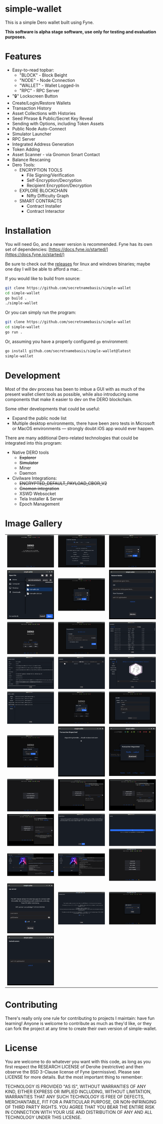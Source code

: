 # simple-wallet

This is a simple Dero wallet built using Fyne.

**This software is alpha stage software, use only for testing and evaluation purposes.**

# Features
- Easy-to-read topbar: 
    - "BLOCK" - Block Beight 
    - "NODE" - Node Connection 
    - "WALLET" - Wallet Logged-In 
    - "RPC" - RPC Server 
- "🔒" Lockscreen Button
- Create/Login/Restore Wallets
- Transaction History
- Asset Collections with Histories
- Seed Phrase & Public/Secret Key Reveal
- Sending with Options, including Token Assets
- Public Node Auto-Connect
- Simulator Launcher
- RPC Server
- Integrated Address Generation
- Token Adding
- Asset Scanner - via Gnomon Smart Contact
- Balance Rescaning
- Dero Tools:
  - ENCRYPTION TOOLS
    - File Signing/Verification
    - Self-Encryption/Decryption
    - Recipient Encryption/Decryption
  - EXPLORE BLOCKCHAIN
    - Nifty Difficulty Graph
  - SMART CONTRACTS
    - Contract Installer
    - Contract Interactor

# Installation

You will need Go, and a newer version is recommended. Fyne has its own set of dependencies: [https://docs.fyne.io/started/](https://docs.fyne.io/started/)

Be sure to check out the [releases](https://github.com/secretnamebasis/simple-wallet/releases) for linux and windows binaries; maybe one day I will be able to afford a mac...  

If you would like to build from source:
```sh
git clone https://github.com/secretnamebasis/simple-wallet
cd simple-wallet
go build .
./simple-wallet
```

Or you can simply run the program:
```sh
git clone https://github.com/secretnamebasis/simple-wallet
cd simple-wallet
go run .
```

Or, assuming you have a properly configured `go` environment:
```sh
go install github.com/secretnamebasis/simple-wallet@latest
simple-wallet
```

# Development

Most of the dev process has been to imbue a GUI with as much of the present wallet client tools as possible, while also introducing some components that make it easier to dev on the DERO blockchain.   

Some other developments that could be useful:
- Expand the public node list
- Multiple desktop environments, there have been zero tests in Microsoft or MacOS environments — strongly doubt iOS app would ever happen.

There are many additional Dero-related technologies that could be integrated into this program:

- Native DERO tools
  - ~~Explorer~~
  - ~~Simulator~~
  - Miner
  - Daemon
- Civilware Integrations:
  - ~~ENCRYPTED_DEFAULT_PAYLOAD_CBOR_V2~~
  - ~~Gnomon integration~~ 
  - XSWD Websocket
  - Tela Installer & Server
  - Epoch Management

# Image Gallery

| | | |
|---|---|---|
| ![](assets/1-landing.png) | ![](assets/2-connections.png) | ![](assets/3-login.png) |
| ![](assets/3.1-file-explorer.png) | ![](assets/3.2-create.png) | ![](assets/3.3-restore.png) |
| ![](assets/4-home.png) | ![](assets/4.1-integrated-address.png) | ![](assets/4.2-tx_history.png) |
| ![](assets/4.3-tx_detail.png) | ![](assets/4.4-asset_list.png) | ![](assets/4.5-token_detail.png) |
| ![](assets/4.6-asset_history.png) | ![](assets/4.7-keys_check_password.png) | ![](assets/4.8-send.png) |
| ![](assets/4.9-send_password_confirmation.png) | ![](assets/4.10-send_dispatching.png) | ![](assets/4.11-send_dispatched.png) |
| ![](assets/5-tools.png) | ![](assets/5.1-filesign-fileverify.png) | ![](assets/5.3-self-crypt.png) |
| ![](assets/5.4-recipient-crypt.png) | ![](assets/5.6-balance-rescan.png) | ![](assets/5.7-balance-rescan-progress.png) |
| ![](assets/5.8-contract-installer.png) | ![](assets/5.9-contract-interactor.png) | ![](assets/6-configs.png) |
| ![](assets/6.1-rpc-server.png) | ![](assets/6.2-simulator.png) | ![](assets/6.3-update-password.png) |
| ![](assets/7-lockscreen.png) | | |


# Contributing
There's really only one rule for contributing to projects I maintain: have fun learning! Anyone is welcome to contribute as much as they'd like, or they can fork the project at any time to create their own version of simple-wallet.

# License
You are welcome to do whatever you want with this code, as long as you first respect the RESEARCH LICENSE of Derohe (restrictive) and then observe the BSD 3-Clause license of Fyne (permissive). Please see LICENSE for more details. But the most important thing to remember:

TECHNOLOGY IS PROVIDED "AS IS", WITHOUT WARRANTIES OF ANY KIND, EITHER EXPRESS OR IMPLIED INCLUDING, WITHOUT LIMITATION, WARRANTIES THAT ANY SUCH TECHNOLOGY IS FREE OF DEFECTS, MERCHANTABLE, FIT FOR A PARTICULAR PURPOSE, OR NON-INFRINGING OF THIRD PARTY RIGHTS. YOU AGREE THAT YOU BEAR THE ENTIRE RISK IN CONNECTION WITH YOUR USE AND DISTRIBUTION OF ANY AND ALL TECHNOLOGY UNDER THIS LICENSE.
